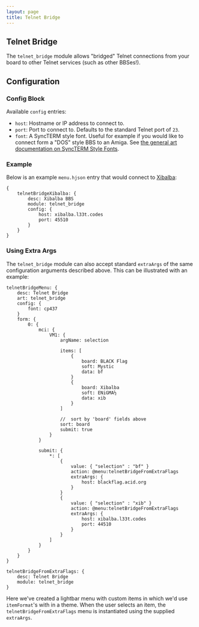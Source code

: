 ```yaml
---
layout: page
title: Telnet Bridge
---
```

## Telnet Bridge
The `telnet_bridge` module allows "bridged" Telnet connections from your board to other Telnet services (such as other BBSes!).

## Configuration
### Config Block
Available `config` entries:
* `host`: Hostname or IP address to connect to.
* `port`: Port to connect to. Defaults to the standard Telnet port of `23`.
* `font`: A SyncTERM style font. Useful for example if you would like to connect form a "DOS" style BBS to an Amiga. See [the general art documentation on SyncTERM Style Fonts](../art/general.md).

### Example
Below is an example `menu.hjson` entry that would connect to [Xibalba](https://xibalba.l33t.codes):

```hjson
{
    telnetBridgeXibalba: {
        desc: Xibalba BBS
        module: telnet_bridge
        config: {
            host: xibalba.l33t.codes
            port: 45510
        }
    }
}
```

### Using Extra Args
The `telnet_bridge` module can also accept standard `extraArgs` of the same configuration arguments described above. This can be illustrated with an example:

```hjson
telnetBridgeMenu: {
    desc: Telnet Bridge
    art: telnet_bridge
    config: {
        font: cp437
    }
    form: {
        0: {
            mci: {
                VM1: {
                    argName: selection

                    items: [
                        {
                            board: BLACK Flag
                            soft: Mystic
                            data: bf
                        }
                        {
                            board: Xibalba
                            soft: ENiGMA½
                            data: xib
                        }
                    ]

                    //  sort by 'board' fields above
                    sort: board
                    submit: true
                }
            }

            submit: {
                *: [
                    {
                        value: { "selection" : "bf" }
                        action: @menu:telnetBridgeFromExtraFlags
                        extraArgs: {
                            host: blackflag.acid.org
                        }
                    }
                    {
                        value: { "selection" : "xib" }
                        action: @menu:telnetBridgeFromExtraFlags
                        extraArgs: {
                            host: xibalba.l33t.codes
                            port: 44510
                        }
                    }
                ]
            }
        }
    }
}

telnetBridgeFromExtraFlags: {
    desc: Telnet Bridge
    module: telnet_bridge
}
```

Here we've created a lightbar menu with custom items in which we'd use `itemFormat`'s with in a theme. When the user selects an item, the `telnetBridgeFromExtraFlags` menu is instantiated using the supplied `extraArgs`.

